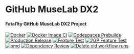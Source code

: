 # GitHub MuseLab DX2
#### Fatal1ty GitHub MuseLab DX2 Project
[![Docker](https://github.com/Fatal1tyBarucco/GitHub-MuseLab-DX2/actions/workflows/docker-publish.yml/badge.svg)](https://github.com/Fatal1tyBarucco/GitHub-MuseLab-DX2/actions/workflows/docker-publish.yml)
[![Docker Image CI](https://github.com/Fatal1tyBarucco/GitHub-MuseLab-DX2/actions/workflows/docker-image.yml/badge.svg)](https://github.com/Fatal1tyBarucco/GitHub-MuseLab-DX2/actions/workflows/docker-image.yml)
[![Codespaces Prebuilds](https://github.com/Fatal1tyBarucco/GitHub-MuseLab-DX2/actions/workflows/codespaces/create_codespaces_prebuilds/badge.svg)](https://github.com/Fatal1tyBarucco/GitHub-MuseLab-DX2/actions/workflows/codespaces/create_codespaces_prebuilds)
<br>
[![Production Release](https://github.com/Fatal1tyBarucco/GitHub-MuseLab-DX2/actions/workflows/release.yml/badge.svg)](https://github.com/Fatal1tyBarucco/GitHub-MuseLab-DX2/actions/workflows/release.yml)
[![Feature Test](https://github.com/rbaruccojr/GitHub-MuseLab-DX2/actions/workflows/feature.yml/badge.svg)](https://github.com/rbaruccojr/GitHub-MuseLab-DX2/actions/workflows/feature.yml)
[![2GP Feature Test](https://github.com/Fatal1tyBarucco/GitHub-MuseLab-DX2/actions/workflows/feature-test.yml/badge.svg)](https://github.com/Fatal1tyBarucco/GitHub-MuseLab-DX2/actions/workflows/feature-test.yml)
<br>
[![pmd](https://github.com/Fatal1tyBarucco/GitHub-MuseLab-DX2/actions/workflows/pmd.yml/badge.svg)](https://github.com/Fatal1tyBarucco/GitHub-MuseLab-DX2/actions/workflows/pmd.yml)
[![Dependency Review](https://github.com/Fatal1tyBarucco/GitHub-MuseLab-DX2/actions/workflows/dependency-review.yml/badge.svg)](https://github.com/Fatal1tyBarucco/GitHub-MuseLab-DX2/actions/workflows/dependency-review.yml)
[![Delete old workflow runs](https://github.com/Fatal1tyBarucco/GitHub-MuseLab-DX2/actions/workflows/del-workflow-runs.yml/badge.svg)](https://github.com/Fatal1tyBarucco/GitHub-MuseLab-DX2/actions/workflows/del-workflow-runs.yml)
